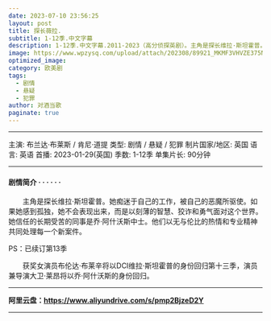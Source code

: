 ```yaml
---
date: 2023-07-10 23:56:25
layout: post
title: 探长薇拉.
subtitle: 1-12季.中文字幕
description: 1-12季.中文字幕.2011-2023（高分侦探英剧）。主角是探长维拉·斯坦霍普。她痴迷于自己的工作，被自己的恶魔所驱使...
image: https://www.wpzysq.com/upload/attach/202308/89921_MKMF3VHVZE375NP._webp
optimized_image: 
category: 欧美剧
tags:
  - 剧情
  - 悬疑
  - 犯罪
author: 对酒当歌
paginate: true
---
```


---

主演: 布兰达·布莱斯 / 肯尼·道提
类型: 剧情 / 悬疑 / 犯罪
制片国家/地区: 英国
语言: 英语
首播: 2023-01-29(英国)
季数: 1-12季
单集片长: 90分钟

---

#### 剧情简介 · · · · · ·

　　主角是探长维拉·斯坦霍普。她痴迷于自己的工作，被自己的恶魔所驱使。如果她感到孤独，她不会表现出来，而是以刻薄的智慧、狡诈和勇气面对这个世界。她信任的长期受苦的同事是乔·阿什沃斯中士。他们以无与伦比的热情和专业精神共同处理每一个新案件。

PS：已续订第13季

　　获奖女演员布伦达·布莱辛将以DCI维拉·斯坦霍普的身份回归第十三季，演员兼导演大卫·莱昂将以乔·阿什沃斯的身份回归。

---

**阿里云盘：<https://www.aliyundrive.com/s/pmp2BjzeD2Y>**

---

